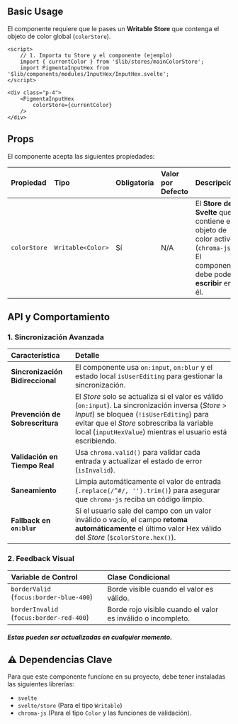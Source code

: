 ## Basic Usage

El componente requiere que le pases un **Writable Store** que contenga el objeto de color global (`colorStore`).

```svelte
<script>
    // 1. Importa tu Store y el componente (ejemplo)
    import { currentColor } from '$lib/stores/mainColorStore'; 
    import PigmentaInputHex from '$lib/components/modules/InputHex/InputHex.svelte';
</script>

<div class="p-4">
    <PigmentaInputHex 
        colorStore={currentColor} 
    />
</div>
```

## Props

El componente acepta las siguientes propiedades:

| Propiedad | Tipo | Obligatoria | Valor por Defecto | Descripción |
| :--- | :--- | :--- | :--- | :--- |
| `colorStore` | `Writable<Color>` | Sí | N/A | El **Store de Svelte** que contiene el objeto de color activo (`chroma-js`). El componente debe poder **escribir** en él. |


## API y Comportamiento

### 1. Sincronización Avanzada

| Característica | Detalle |
| :--- | :--- |
| **Sincronización Bidireccional** | El componente usa `on:input`, `on:blur` y el estado local `isUserEditing` para gestionar la sincronización. |
| **Prevención de Sobrescritura** | El *Store* solo se actualiza si el valor es válido (`on:input`). La sincronización inversa (*Store* > *Input*) se bloquea (`!isUserEditing`) para evitar que el *Store* sobrescriba la variable local (`inputHexValue`) mientras el usuario está escribiendo. |
| **Validación en Tiempo Real** | Usa `chroma.valid()` para validar cada entrada y actualizar el estado de error (`isInvalid`). |
| **Saneamiento** | Limpia automáticamente el valor de entrada (`.replace(/^#/, '').trim()`) para asegurar que `chroma-js` reciba un código limpio. |
| **Fallback en `on:blur`** | Si el usuario sale del campo con un valor inválido o vacío, el campo **retoma automáticamente** el último valor Hex válido del *Store* (`$colorStore.hex()`). |

### 2. Feedback Visual

| Variable de Control | Clase Condicional |
| :--- | :--- |
| `borderValid` (`focus:border-blue-400`) | Borde visible cuando el valor es válido. |
| `borderInvalid` (`focus:border-red-400`) | Borde rojo visible cuando el valor es inválido o incompleto. |

##### **Estas pueden ser actualizadas en cualquier momento.**
## ⚠️ Dependencias Clave

Para que este componente funcione en su proyecto, debe tener instaladas las siguientes librerías:

  * `svelte`
  * `svelte/store` (Para el tipo `Writable`)
  * `chroma-js` (Para el tipo `Color` y las funciones de validación).
